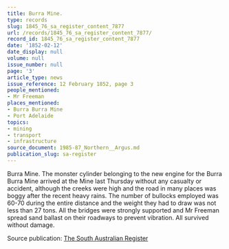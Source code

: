 ```yaml
---
title: Burra Mine.
type: records
slug: 1845_76_sa_register_content_7877
url: /records/1845_76_sa_register_content_7877/
record_id: 1845_76_sa_register_content_7877
date: '1852-02-12'
date_display: null
volume: null
issue_number: null
page: '3'
article_type: news
issue_reference: 12 February 1852, page 3
people_mentioned:
- Mr Freeman
places_mentioned:
- Burra Burra Mine
- Port Adelaide
topics:
- mining
- transport
- infrastructure
source_document: 1985-87_Northern__Argus.md
publication_slug: sa-register
---
```


Burra Mine.  The monster cylinder belonging to the new engine for the Burra Burra Mine arrived at the Mine last Thursday without any casualty or accident, although the creeks were high and the road in many places was boggy after the recent heavy rains.  The number of bullocks employed was 60-70 during the entire distance and the weight they had to draw was not less than 27 tons.  All the bridges were strongly supported and Mr Freeman spread sand ballast on their roadways to prevent vibration.  All survived without damage.


Source publication: [The South Australian Register](/publications/sa-register/)
